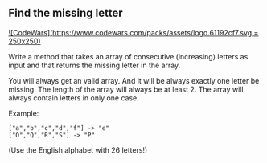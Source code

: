 ## Find the missing letter ##

[![CodeWars](https://www.codewars.com/packs/assets/logo.61192cf7.svg = 250x250)](https://www.codewars.com/kata/5839edaa6754d6fec10000a2)

Write a method that takes an array of consecutive (increasing) letters as input and that returns the missing letter in the array.

You will always get an valid array. And it will be always exactly one letter be missing. The length of the array will always be at least 2.
The array will always contain letters in only one case.

Example:

```
["a","b","c","d","f"] -> "e"
["O","Q","R","S"] -> "P"
```

(Use the English alphabet with 26 letters!)